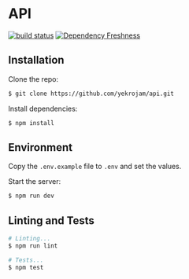 # API

[![build status](https://img.shields.io/travis/yekrojam/api/master.svg)](https://travis-ci.org/yekrojam/api)
[![Dependency Freshness](https://david-dm.org/yekrojam/api.svg)](https://david-dm.org/yekrojam/api)

## Installation

Clone the repo:
```bash
$ git clone https://github.com/yekrojam/api.git
```

Install dependencies:
```bash
$ npm install
```

## Environment

Copy the `.env.example` file to `.env` and set the values.

Start the server:
```bash
$ npm run dev
```

## Linting and Tests

```bash
# Linting...
$ npm run lint

# Tests...
$ npm test
```

